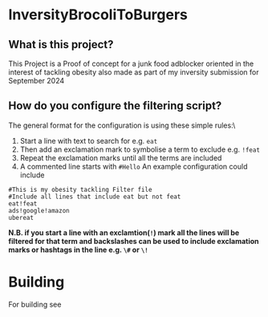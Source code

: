 # InversityBrocoliToBurgers
## What is this project?
This Project is a Proof of concept for a junk food adblocker oriented in the interest of tackling obesity also made as part of my inversity submission for September 2024
## How do you configure the filtering script?
The general format for the configuration is using these simple rules:\
1. Start a line with text to search for e.g. `eat`
2. Then add an exclamation mark to symbolise a term to exclude e.g. `!feat`
3. Repeat the exclamation marks until all the terms are included
4. A commented line starts with `#Hello`
An example configuration could include
```
#This is my obesity tackling Filter file
#Include all lines that include eat but not feat
eat!feat
ads!google!amazon
ubereat
```
**N.B. if you start a line with an exclamtion(`!`) mark all the lines will be filtered for that term and backslashes can be used to include exclamation marks or hashtags in the line e.g. `\#` or `\!`**
# Building
For building see
